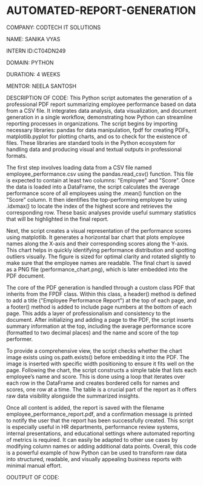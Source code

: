 # AUTOMATED-REPORT-GENERATION

COMPANY: CODTECH IT SOLUTIONS 

NAME: SANIKA VYAS 

INTERN ID:CT04DN249 

DOMAIN: PYTHON 

DURATION: 4 WEEKS 

MENTOR: NEELA SANTOSH

DESCRIPTION OF CODE:
This Python script automates the generation of a professional PDF report summarizing employee performance based on data from a CSV file. It integrates data analysis, data visualization, and document generation in a single workflow, demonstrating how Python can streamline reporting processes in organizations. The script begins by importing necessary libraries: pandas for data manipulation, fpdf for creating PDFs, matplotlib.pyplot for plotting charts, and os to check for the existence of files. These libraries are standard tools in the Python ecosystem for handling data and producing visual and textual outputs in professional formats.

The first step involves loading data from a CSV file named employee_performance.csv using the pandas.read_csv() function. This file is expected to contain at least two columns: "Employee" and "Score". Once the data is loaded into a DataFrame, the script calculates the average performance score of all employees using the .mean() function on the "Score" column. It then identifies the top-performing employee by using .idxmax() to locate the index of the highest score and retrieves the corresponding row. These basic analyses provide useful summary statistics that will be highlighted in the final report.

Next, the script creates a visual representation of the performance scores using matplotlib. It generates a horizontal bar chart that plots employee names along the X-axis and their corresponding scores along the Y-axis. This chart helps in quickly identifying performance distribution and spotting outliers visually. The figure is sized for optimal clarity and rotated slightly to make sure that the employee names are readable. The final chart is saved as a PNG file (performance_chart.png), which is later embedded into the PDF document.

The core of the PDF generation is handled through a custom class PDF that inherits from the FPDF class. Within this class, a header() method is defined to add a title ("Employee Performance Report") at the top of each page, and a footer() method is added to include page numbers at the bottom of each page. This adds a layer of professionalism and consistency to the document. After initializing and adding a page to the PDF, the script inserts summary information at the top, including the average performance score (formatted to two decimal places) and the name and score of the top performer.

To provide a comprehensive view, the script checks whether the chart image exists using os.path.exists() before embedding it into the PDF. The image is inserted with specific width positioning to ensure it fits well on the page. Following the chart, the script constructs a simple table that lists each employee’s name and score. This is done using a loop that iterates over each row in the DataFrame and creates bordered cells for names and scores, one row at a time. The table is a crucial part of the report as it offers raw data visibility alongside the summarized insights.

Once all content is added, the report is saved with the filename employee_performance_report.pdf, and a confirmation message is printed to notify the user that the report has been successfully created. This script is especially useful in HR departments, performance review systems, internal presentations, and educational settings where automated reporting of metrics is required. It can easily be adapted to other use cases by modifying column names or adding additional data points. Overall, this code is a powerful example of how Python can be used to transform raw data into structured, readable, and visually appealing business reports with minimal manual effort.

OOUTPUT OF CODE:


